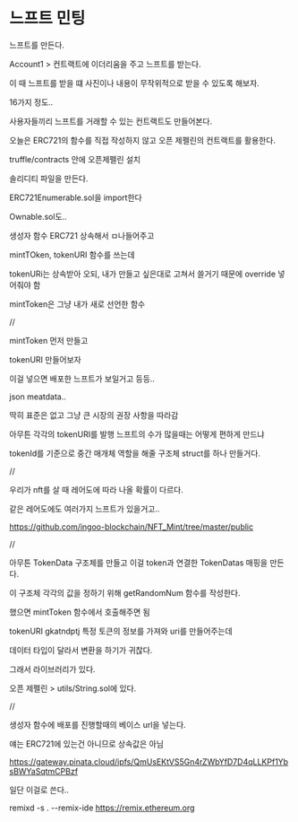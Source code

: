 # 느프트 민팅

느프트를 만든다.

Account1 > 컨트랙트에 이더리움을 주고 느프트를 받는다.

이 때 느프트를 받을 떄 사진이나 내용이 무작위적으로 받을 수 있도록 해보자.

16가지 정도..

사용자들끼리 느프트를 거래할 수 있는 컨트랙트도 만들어본다.

오늘은 ERC721의 함수를 직접 작성하지 않고 오픈 제펠린의 컨트랙트를 활용한다.


truffle/contracts 안에 오픈제펠린 설치

솔리디티 파일을 만든다.

ERC721Enumerable.sol을 import한다

Ownable.sol도..

생성자 함수 ERC721 상속해서 ㅁ나들어주고

mintTOken, tokenURI 함수를 쓰는데

tokenURi는 상속받아 오되, 내가 만들고 싶은대로 고쳐서 쓸거기 때문에 override 넣어줘야 함

mintToken은 그냥 내가 새로 선언한 함수

//

mintToken 먼저 만들고

tokenURI 만들어보자

이걸 넣으면 배포한 느프트가 보일거고 등등..

json meatdata..

딱히 표준은 없고 그냥 큰 시장의 권장 사항을 따라감

아무튼 각각의 tokenURI를 발행 느프트의 수가 많을때는 어떻게 편하게 만드냐

tokenId를 기준으로 중간 매개체 역할을 해줄 구조체 struct를 하나 만들거다.

//

우리가 nft를 살 때 레어도에 따라 나올 확률이 다르다.

같은 레어도에도 여러가지 느프트가 있을거고..

https://github.com/ingoo-blockchain/NFT_Mint/tree/master/public

//

아무튼 TokenData 구조체를 만들고 이걸 token과 연결한 TokenDatas 매핑을 만든다. 

이 구조체 각각의 값을 정하기 위해 getRandomNum 함수를 작성한다.

했으면 mintToken 함수에서 호출해주면 됨

tokenURI gkatndptj 특정 토큰의 정보를 가져와 uri를 만들어주는데

데이터 타입이 달라서 변환을 하기가 귀찮다.

그래서 라이브러리가 있다.

오픈 제펠린 > utils/String.sol에 있다.

//

생성자 함수에 배포를 진행할때의 베이스 url을 넣는다.

얘는 ERC721에 있는건 아니므로 상속값은 아님

https://gateway.pinata.cloud/ipfs/QmUsEKtVS5Gn4rZWbYfD7D4qLLKPf1YbsBWYaSqtmCPBzf

일단 이걸로 쓴다..

remixd -s . --remix-ide https://remix.ethereum.org

